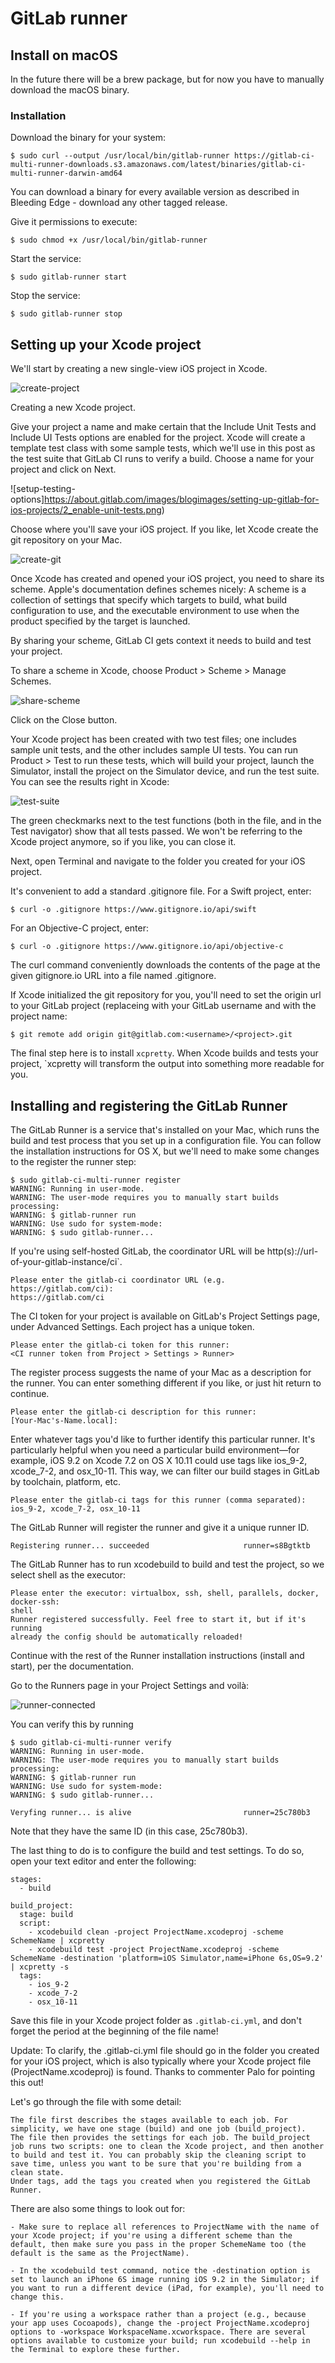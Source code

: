 # GitLab runner
## Install on macOS

In the future there will be a brew package, but for now you have to manually
download the macOS binary.

### Installation

Download the binary for your system:

```
$ sudo curl --output /usr/local/bin/gitlab-runner https://gitlab-ci-multi-runner-downloads.s3.amazonaws.com/latest/binaries/gitlab-ci-multi-runner-darwin-amd64
```

You can download a binary for every available version as described in Bleeding Edge - download any other tagged release.

Give it permissions to execute:

```
$ sudo chmod +x /usr/local/bin/gitlab-runner
```

Start the service:

```
$ sudo gitlab-runner start
```

Stop the service:

```
$ sudo gitlab-runner stop
```

## Setting up your Xcode project

We'll start by creating a new single-view iOS project in Xcode.

![create-project](https://about.gitlab.com/images/blogimages/setting-up-gitlab-for-ios-projects/1_create-new-xcode-project.png)

Creating a new Xcode project.

Give your project a name and make certain that the Include Unit Tests and Include UI Tests options are enabled for the project. Xcode will create a template test class with some sample tests, which we'll use in this post as the test suite that GitLab CI runs to verify a build. Choose a name for your project and click on Next.

![setup-testing-options]https://about.gitlab.com/images/blogimages/setting-up-gitlab-for-ios-projects/2_enable-unit-tests.png)

Choose where you'll save your iOS project. If you like, let Xcode create the git repository on your Mac.

![create-git](https://about.gitlab.com/images/blogimages/setting-up-gitlab-for-ios-projects/3_create-git-repository.png)

Once Xcode has created and opened your iOS project, you need to share its scheme. Apple's documentation defines schemes nicely: A scheme is a collection of settings that specify which targets to build, what build configuration to use, and the executable environment to use when the product specified by the target is launched.

By sharing your scheme, GitLab CI gets context it needs to build and test your project.

To share a scheme in Xcode, choose Product > Scheme > Manage Schemes.

![share-scheme](https://about.gitlab.com/images/blogimages/setting-up-gitlab-for-ios-projects/4_share-xcode-scheme.png)

Click on the Close button.

Your Xcode project has been created with two test files; one includes sample unit tests, and the other includes sample UI tests. You can run Product > Test to run these tests, which will build your project, launch the Simulator, install the project on the Simulator device, and run the test suite. You can see the results right in Xcode:

![test-suite](https://about.gitlab.com/images/blogimages/setting-up-gitlab-for-ios-projects/5_test-suite-success-in-xcode.png)

The green checkmarks next to the test functions (both in the file, and in the Test navigator) show that all tests passed. We won't be referring to the Xcode project anymore, so if you like, you can close it.

Next, open Terminal and navigate to the folder you created for your iOS project.

It's convenient to add a standard .gitignore file. For a Swift project, enter:

```
$ curl -o .gitignore https://www.gitignore.io/api/swift
```

For an Objective-C project, enter:

```
$ curl -o .gitignore https://www.gitignore.io/api/objective-c
```

The curl command conveniently downloads the contents of the page at the given gitignore.io URL into a file named .gitignore.

If Xcode initialized the git repository for you, you'll need to set the origin url to your GitLab project (replaceing <username> with your GitLab username and <project> with the project name:

```
$ git remote add origin git@gitlab.com:<username>/<project>.git
````

The final step here is to install `xcpretty`. When Xcode builds and tests your project, `xcpretty will transform the output into something more readable for you.

## Installing and registering the GitLab Runner

The GitLab Runner is a service that's installed on your Mac, which runs the build and test process that you set up in a configuration file. You can follow the installation instructions for OS X, but we'll need to make some changes to the register the runner step:

```
$ sudo gitlab-ci-multi-runner register
WARNING: Running in user-mode.
WARNING: The user-mode requires you to manually start builds processing:
WARNING: $ gitlab-runner run
WARNING: Use sudo for system-mode:
WARNING: $ sudo gitlab-runner...
```

If you're using self-hosted GitLab, the coordinator URL will be http(s)://url-of-your-gitlab-instance/ci`.

```
Please enter the gitlab-ci coordinator URL (e.g. https://gitlab.com/ci):
https://gitlab.com/ci
```

The CI token for your project is available on GitLab's Project Settings page, under Advanced Settings. Each project has a unique token.

```
Please enter the gitlab-ci token for this runner:
<CI runner token from Project > Settings > Runner>
```

The register process suggests the name of your Mac as a description for the runner. You can enter something different if you like, or just hit return to continue.
```
Please enter the gitlab-ci description for this runner:
[Your-Mac's-Name.local]:
```

Enter whatever tags you'd like to further identify this particular runner. It's particularly helpful when you need a particular build environment—for example, iOS 9.2 on Xcode 7.2 on OS X 10.11 could use tags like ios_9-2, xcode_7-2, and osx_10-11. This way, we can filter our build stages in GitLab by toolchain, platform, etc.

```
Please enter the gitlab-ci tags for this runner (comma separated):
ios_9-2, xcode_7-2, osx_10-11
```

The GitLab Runner will register the runner and give it a unique runner ID.

```
Registering runner... succeeded                     runner=s8Bgtktb
```

The GitLab Runner has to run xcodebuild to build and test the project, so we select shell as the executor:

```
Please enter the executor: virtualbox, ssh, shell, parallels, docker, docker-ssh:
shell
Runner registered successfully. Feel free to start it, but if it's running
already the config should be automatically reloaded!
```

Continue with the rest of the Runner installation instructions (install and start), per the documentation.

Go to the Runners page in your Project Settings and voilà:

![runner-connected](https://storage.jumpshare.com/preview/RtyDVVkahcEMjkT6yhKz989KNlfv-VVazUJJKeFyCwkh-xIDAuho_zjbBlAirxktbvot-u8ETCeXYH0IboGGH90Iq-_ZMIwlJNqsu6s4bO0F1kR3dMUjedqC16uBUu85)

You can verify this by running

```
$ sudo gitlab-ci-multi-runner verify
WARNING: Running in user-mode.
WARNING: The user-mode requires you to manually start builds processing:
WARNING: $ gitlab-runner run
WARNING: Use sudo for system-mode:
WARNING: $ sudo gitlab-runner...

Veryfing runner... is alive                         runner=25c780b3
```

Note that they have the same ID (in this case, 25c780b3).

The last thing to do is to configure the build and test settings. To do so, open your text editor and enter the following:

```
stages:
  - build

build_project:
  stage: build
  script:
    - xcodebuild clean -project ProjectName.xcodeproj -scheme SchemeName | xcpretty
    - xcodebuild test -project ProjectName.xcodeproj -scheme SchemeName -destination 'platform=iOS Simulator,name=iPhone 6s,OS=9.2' | xcpretty -s
  tags:
    - ios_9-2
    - xcode_7-2
    - osx_10-11
```

Save this file in your Xcode project folder as `.gitlab-ci.yml`, and don't forget the period at the beginning of the file name!

Update: To clarify, the .gitlab-ci.yml file should go in the folder you created for your iOS project, which is also typically where your Xcode project file (ProjectName.xcodeproj) is found. Thanks to commenter Palo for pointing this out!

Let's go through the file with some detail:

```
The file first describes the stages available to each job. For simplicity, we have one stage (build) and one job (build_project).
The file then provides the settings for each job. The build_project job runs two scripts: one to clean the Xcode project, and then another to build and test it. You can probably skip the cleaning script to save time, unless you want to be sure that you're building from a clean state.
Under tags, add the tags you created when you registered the GitLab Runner.
```

There are also some things to look out for:

```
- Make sure to replace all references to ProjectName with the name of your Xcode project; if you're using a different scheme than the default, then make sure you pass in the proper SchemeName too (the default is the same as the ProjectName).

- In the xcodebuild test command, notice the -destination option is set to launch an iPhone 6S image running iOS 9.2 in the Simulator; if you want to run a different device (iPad, for example), you'll need to change this.

- If you're using a workspace rather than a project (e.g., because your app uses Cocoapods), change the -project ProjectName.xcodeproj options to -workspace WorkspaceName.xcworkspace. There are several options available to customize your build; run xcodebuild --help in the Terminal to explore these further.
```
